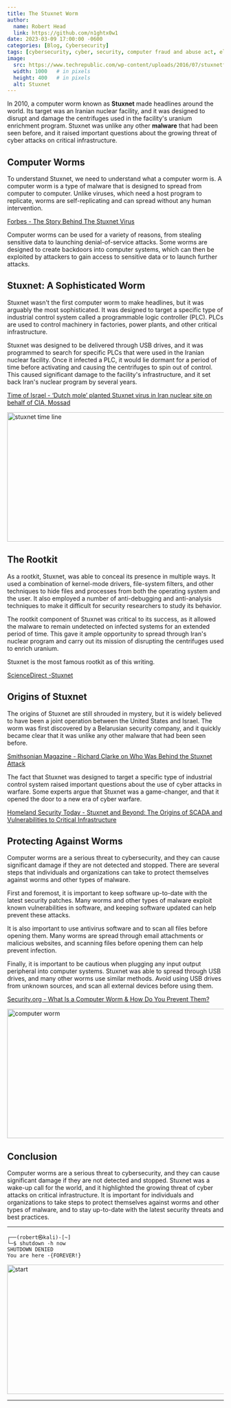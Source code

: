 ```yaml
---
title: The Stuxnet Worm
author:
  name: Robert Head
  link: https://github.com/n1ghtx0w1
date: 2023-03-09 17:00:00 -0600
categories: [Blog, Cybersecurity]
tags: [cybersecurity, cyber, security, computer fraud and abuse act, electronic communications privacy act, data availability, data integrity, data confidentiality, authentication, stuxnet, computer worms, computer viruses, malware, usb attack]
image:
  src: https://www.techrepublic.com/wp-content/uploads/2016/07/stuxnetfilmmagnoliapictures.jpg
  width: 1000   # in pixels
  height: 400   # in pixels
  alt: Stuxnet
---
```


In 2010, a computer worm known as **Stuxnet** made headlines around the world. Its target was an Iranian nuclear facility, and it was designed to disrupt and damage the centrifuges used in the facility's uranium enrichment program. Stuxnet was unlike any other **malware** that had been seen before, and it raised important questions about the growing threat of cyber attacks on critical infrastructure.

## Computer Worms

To understand Stuxnet, we need to understand what a computer worm is. A computer worm is a type of malware that is designed to spread from computer to computer. Unlike viruses, which need a host program to replicate, worms are self-replicating and can spread without any human intervention.

[Forbes - The Story Behind The Stuxnet Virus](https://www.forbes.com/2010/10/06/iran-nuclear-computer-technology-security-stuxnet-worm.html?sh=22ef9abd51e8)

Computer worms can be used for a variety of reasons, from stealing sensitive data to launching denial-of-service attacks. Some worms are designed to create backdoors into computer systems, which can then be exploited by attackers to gain access to sensitive data or to launch further attacks.

## Stuxnet: A Sophisticated Worm

Stuxnet wasn't the first computer worm to make headlines, but it was arguably the most sophisticated. It was designed to target a specific type of industrial control system called a programmable logic controller (PLC). PLCs are used to control machinery in factories, power plants, and other critical infrastructure.

Stuxnet was designed to be delivered through USB drives, and it was programmed to search for specific PLCs that were used in the Iranian nuclear facility. Once it infected a PLC, it would lie dormant for a period of time before activating and causing the centrifuges to spin out of control. This caused significant damage to the facility's infrastructure, and it set back Iran's nuclear program by several years.

[Time of Israel - ‘Dutch mole’ planted Stuxnet virus in Iran nuclear site on behalf of CIA, Mossad](https://www.timesofisrael.com/dutch-mole-planted-infamous-stuxnet-virus-in-iran-nuclear-site-report/)

<img align="center" src="https://cdn.arstechnica.net/wp-content/uploads/2014/11/stuxnet-victims-new.png" alt="stuxnet time line" width="600" height="300">

## The Rootkit

As a rootkit, Stuxnet, was able to conceal its presence in multiple ways. It used a combination of kernel-mode drivers, file-system filters, and other techniques to hide  files and processes from both the operating system and the user. It also employed a number of anti-debugging and anti-analysis techniques to make it difficult for security researchers to study its behavior.

The rootkit component of Stuxnet was critical to its success, as it allowed the malware to remain undetected on infected systems for an extended period of time. This gave it ample opportunity to spread through Iran's nuclear program and carry out its mission of disrupting the centrifuges used to enrich uranium.

Stuxnet is the most famous rootkit as of this writing.

[ScienceDirect -Stuxnet](https://www.sciencedirect.com/topics/computer-science/stuxnet)

## Origins of Stuxnet

The origins of Stuxnet are still shrouded in mystery, but it is widely believed to have been a joint operation between the United States and Israel. The worm was first discovered by a Belarusian security company, and it quickly became clear that it was unlike any other malware that had been seen before.

[Smithsonian Magazine - Richard Clarke on Who Was Behind the Stuxnet Attack](https://www.smithsonianmag.com/history/richard-clarke-on-who-was-behind-the-stuxnet-attack-160630516/)

The fact that Stuxnet was designed to target a specific type of industrial control system raised important questions about the use of cyber attacks in warfare. Some experts argue that Stuxnet was a game-changer, and that it opened the door to a new era of cyber warfare.

[Homeland Security Today - Stuxnet and Beyond: The Origins of SCADA and Vulnerabilities to Critical Infrastructure](https://www.hstoday.us/federal-pages/dhs/stuxnet-and-beyond-the-origins-of-scada-and-vulnerabilities-to-critical-infrastructure/)

## Protecting Against Worms

Computer worms are a serious threat to cybersecurity, and they can cause significant damage if they are not detected and stopped. There are several steps that individuals and organizations can take to protect themselves against worms and other types of malware.

First and foremost, it is important to keep software up-to-date with the latest security patches. Many worms and other types of malware exploit known vulnerabilities in software, and keeping software updated can help prevent these attacks.

It is also important to use antivirus software and to scan all files before opening them. Many worms are spread through email attachments or malicious websites, and scanning files before opening them can help prevent infection.

Finally, it is important to be cautious when plugging any input output peripheral into computer systems. Stuxnet was able to spread through USB drives, and many other worms use similar methods. Avoid using USB drives from unknown sources, and scan all external devices before using them.

[Security.org - What Is a Computer Worm & How Do You Prevent Them?](https://www.security.org/antivirus/computer-worm/)

<img align="center" src="https://vpnoverview.com/wp-content/uploads/what-are-computer-worms-and-what-to-do-when-you-are-affected-featured.png" alt="computer worm" width="600" height="300">

## Conclusion

Computer worms are a serious threat to cybersecurity, and they can cause significant damage if they are not detected and stopped. Stuxnet was a wake-up call for the world, and it highlighted the growing threat of cyber attacks on critical infrastructure. It is important for individuals and organizations to take steps to protect themselves against worms and other types of malware, and to stay up-to-date with the latest security threats and best practices.

---

```shell
┌──(robert㉿kali)-[~] 
└─$ shutdown -h now
SHUTDOWN DENIED
You are here -{FOREVER!}
```


<img align="center" src="https://media.giphy.com/media/8qFUbJKXO7XiHOzy7h/giphy.gif" alt="start" width="600" height="300">

---
